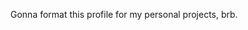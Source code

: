 Gonna format this profile for my personal projects, brb.

<!---
folsterA/folsterA is a ✨ special ✨ repository because its `README.md` (this file) appears on your GitHub profile.
You can click the Preview link to take a look at your changes.
--->
